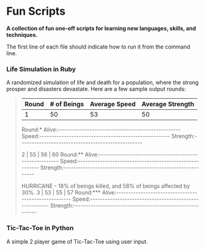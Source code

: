 # Fun Scripts
**A collection of fun one-off scripts for learning new languages, skills, and techniques.**

The first line of each file should indicate how to run it from the command line.

### Life Simulation in Ruby
A randomized simulation of life and death for a population, where the strong prosper and disasters devastate. Here are a few sample output rounds:
> Round | # of Beings | Average Speed | Average Strength
> ---|---|---|---
> 1 | 50 | 53 | 50
>    Round:*
>    Alive:--------------------------------------------------
>    Speed:-----------------------------------------------------
> Strength:--------------------------------------------------
>                                                                                 
> 2 | 55 | 56 | 60
>    Round:**
>    Alive:-------------------------------------------------------
>    Speed:--------------------------------------------------------
> Strength:------------------------------------------------------------
>                                                                                 
> HURRICANE - 18% of beings killed, and 58% of beings affected by 30%.
> 3 | 53 | 55 | 57
>    Round:***
>    Alive:-----------------------------------------------------
>    Speed:-------------------------------------------------------
> Strength:---------------------------------------------------------


### Tic-Tac-Toe in Python
A simple 2 player game of Tic-Tac-Toe using user input.